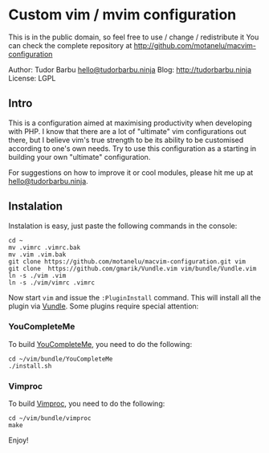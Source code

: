 # Custom vim / mvim configuration

This is in the public domain, so feel free to use / change / redistribute it
You can check the complete repository at http://github.com/motanelu/macvim-configuration

Author: Tudor Barbu <hello@tudorbarbu.ninja>
Blog: http://tudorbarbu.ninja
License: LGPL

## Intro

This is a configuration aimed at maximising productivity when developing with
PHP. I know that there are a lot of "ultimate" vim configurations out there, 
but I believe vim's true strength to be its ability to be customised according 
to one's own needs. Try to use this configuration as a starting in building your 
own "ultimate" configuration.

For suggestions on how to improve it or cool modules, please hit me up at 
hello@tudorbarbu.ninja.

## Instalation
Instalation is easy, just paste the following commands in the console:
```
cd ~
mv .vimrc .vimrc.bak
mv .vim .vim.bak
git clone https://github.com/motanelu/macvim-configuration.git vim
git clone  https://github.com/gmarik/Vundle.vim vim/bundle/Vundle.vim
ln -s ./vim .vim
ln -s ./vim/vimrc .vimrc
```
Now start `vim` and issue the `:PluginInstall` command. This will install all the plugin via [Vundle](https://github.com/gmarik/Vundle.vim). 
Some plugins require special attention:

### YouCompleteMe
To build [YouCompleteMe](https://github.com/Valloric/YouCompleteMe), you need to do the following:
```
cd ~/vim/bundle/YouCompleteMe
./install.sh
```

### Vimproc
To build [Vimproc](https://github.com/Shougo/vimproc.vim), you need to do the following:
```
cd ~/vim/bundle/vimproc
make
```

Enjoy! 
